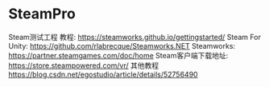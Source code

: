 # SteamPro
Steam测试工程
教程: https://steamworks.github.io/gettingstarted/
Steam For Unity: https://github.com/rlabrecque/Steamworks.NET
Steamworks: https://partner.steamgames.com/doc/home
Steam客户端下载地址: https://store.steampowered.com/vr/
其他教程 
https://blog.csdn.net/egostudio/article/details/52756490
